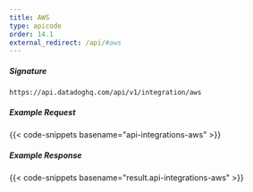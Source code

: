 ```yaml
---
title: AWS
type: apicode
order: 14.1
external_redirect: /api/#aws
---
```


##### Signature
`https://api.datadoghq.com/api/v1/integration/aws`

##### Example Request
{{< code-snippets basename="api-integrations-aws" >}}

##### Example Response
{{< code-snippets basename="result.api-integrations-aws" >}}
